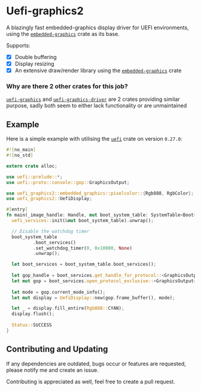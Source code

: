 # Uefi-graphics2

A blazingly fast embedded-graphics display driver for UEFI environments,
using the [`embedded-graphics`](https://crates.io/crates/embedded-graphics) crate
as its base.

Supports:
- [X] Double buffering
- [X] Display resizing
- [X] An extensive draw/render library using the
  [`embedded-graphics`](https://crates.io/crates/embedded-graphics) crate

### Why are there 2 other crates for this job?

[`uefi-graphics`](https://crates.io/crates/uefi-graphics) and
[`uefi-graphics-driver`](https://crates.io/crates/uefi-graphics-driver) 
are 2 crates providing similar purpose,
sadly both seem to either lack functionality or are unmaintained

## Example

Here is a simple example with utilising the [`uefi`](https://crates.io/crates/uefi) crate on version `0.27.0`:

```rust
#![no_main]
#![no_std]

extern crate alloc;

use uefi::prelude::*;
use uefi::proto::console::gop::GraphicsOutput;

use uefi_graphics2::embedded_graphics::pixelcolor::{Rgb888, RgbColor};
use uefi_graphics2::UefiDisplay;

#[entry]
fn main(_image_handle: Handle, mut boot_system_table: SystemTable<Boot>) -> Status {
  uefi_services::init(&mut boot_system_table).unwrap();

  // Disable the watchdog timer
  boot_system_table
          .boot_services()
          .set_watchdog_timer(0, 0x10000, None)
          .unwrap();

  let boot_services = boot_system_table.boot_services();
  
  let gop_handle = boot_services.get_handle_for_protocol::<GraphicsOutput>().unwrap();
  let mut gop = boot_services.open_protocol_exclusive::<GraphicsOutput>(gop_handle).unwrap();
  
  let mode = gop.current_mode_info();
  let mut display = UefiDisplay::new(gop.frame_buffer(), mode);

  let _ = display.fill_entire(Rgb888::CYAN);
  display.flush();
  
  Status::SUCCESS
}
```

## Contributing and Updating

If any dependencies are outdated, bugs occur or features are requested,
please notify me and create an issue.

Contributing is appreciated as well, feel free to create a pull request.
